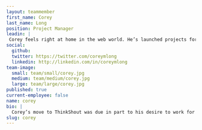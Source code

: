 ```yaml
---
layout: teammember
first_name: Corey
last_name: Long
position: Project Manager
leadin: |
 Corey feels right at home in the web world. He’s launched projects for industry giants like Nike, Apple, and Microsoft. At ThinkShout, he gets to put his experience to use for the organizations closest to his heart.
social:
  github: 
  twitter: https://twitter.com/coreymlong
  linkedin: http://linkedin.com/in/coreymlong
team-image:
  small: team/small/corey.jpg
  medium: team/medium/corey.jpg
  large: team/large/corey.jpg
published: true
current-employee: false
name: corey
bio: |
  Corey’s move to ThinkShout was due in part to his desire to work for a company whose values align with his professional goals. We’re thrilled to have him and his skills. Before joining our team, Corey worked in both project manager and digital producer roles to help build websites and mobile applications for a wide variety of organizations. He even helped launched NIKEiD, a service on Nike.com that allows users to customize their purchased apparel. When Corey isn’t overseeing projects, he’s spending time with his kids, reading, or nerding out about whatever’s currently taken his interest.
slug: corey
---
```

